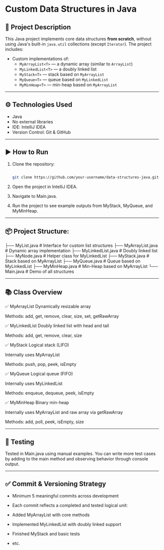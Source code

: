 # Custom Data Structures in Java

## 📌 Project Description
This Java project implements core data structures **from scratch**, without using Java's built-in `java.util` collections (except `Iterator`). The project includes:

- Custom implementations of:
  - `MyArrayList<T>` — a dynamic array (similar to `ArrayList`)
  - `MyLinkedList<T>` — a doubly linked list
  - `MyStack<T>` — stack based on `MyArrayList`
  - `MyQueue<T>` — queue based on `MyLinkedList`
  - `MyMinHeap<T>` — min-heap based on `MyArrayList`

---

## ⚙️ Technologies Used
- Java
- No external libraries
- IDE: IntelliJ IDEA
- Version Control: Git & GitHub

---

## ▶️ How to Run
1. Clone the repository:
   ```bash

   git clone https://github.com/your-username/data-structures-java.git

2. Open the project in IntelliJ IDEA.

3. Navigate to Main.java.

4. Run the project to see example outputs from MyStack, MyQueue, and MyMinHeap.

---

## 📦 Project Structure:
├── MyList.java           # Interface for custom list structures
├── MyArrayList.java      # Dynamic array implementation
├── MyLinkedList.java     # Doubly linked list
├── MyNode.java           # Helper class for MyLinkedList
├── MyStack.java          # Stack based on MyArrayList
├── MyQueue.java          # Queue based on MyLinkedList
├── MyMinHeap.java        # Min-Heap based on MyArrayList
└── Main.java             # Demo of all structures

---

## 📚 Class Overview
✅ MyArrayList<T>
Dynamically resizable array

Methods: add, get, remove, clear, size, set, getRawArray

✅ MyLinkedList<T>
Doubly linked list with head and tail

Methods: add, get, remove, clear, size

✅ MyStack<T>
Logical stack (LIFO)

Internally uses MyArrayList<T>

Methods: push, pop, peek, isEmpty

✅ MyQueue<T>
Logical queue (FIFO)

Internally uses MyLinkedList<T>

Methods: enqueue, dequeue, peek, isEmpty

✅ MyMinHeap<T>
Binary min-heap

Internally uses MyArrayList<T> and raw array via getRawArray

Methods: add, poll, peek, isEmpty, size

---

## 🧪 Testing
Tested in Main.java using manual examples. You can write more test cases by adding to the main method and observing behavior through console output.

---

## ✅ Commit & Versioning Strategy
- Minimum 5 meaningful commits across development

- Each commit reflects a completed and tested logical unit:

- Added MyArrayList with core methods

- Implemented MyLinkedList with doubly linked support

- Finished MyStack and basic tests

- etc.
